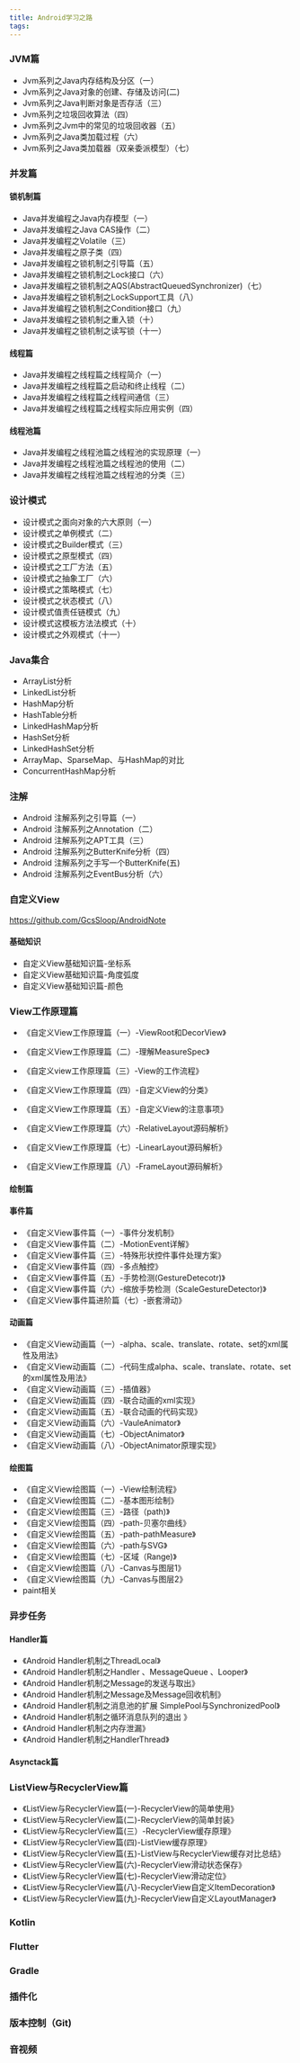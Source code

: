 ```yaml
---
title: Android学习之路
tags:
---
```



### JVM篇

- Jvm系列之Java内存结构及分区（一）
- Jvm系列之Java对象的创建、存储及访问(二)
- Jvm系列之Java判断对象是否存活（三）
- Jvm系列之垃圾回收算法（四）
- Jvm系列之Jvm中的常见的垃圾回收器（五）
- Jvm系列之Java类加载过程（六）
- Jvm系列之Java类加载器（双亲委派模型）（七）


### 并发篇


#### 锁机制篇
- Java并发编程之Java内存模型（一）
- Java并发编程之Java CAS操作（二）
- Java并发编程之Volatile（三）
- Java并发编程之原子类（四）
- Java并发编程之锁机制之引导篇（五）
- Java并发编程之锁机制之Lock接口（六）
- Java并发编程之锁机制之AQS(AbstractQueuedSynchronizer)（七）
- Java并发编程之锁机制之LockSupport工具（八）
- Java并发编程之锁机制之Condition接口（九）
- Java并发编程之锁机制之重入锁（十）
- Java并发编程之锁机制之读写锁（十一）

#### 线程篇
- Java并发编程之线程篇之线程简介（一）
- Java并发编程之线程篇之启动和终止线程（二）
- Java并发编程之线程篇之线程间通信（三）
- Java并发编程之线程篇之线程实际应用实例（四）


#### 线程池篇
- Java并发编程之线程池篇之线程池的实现原理（一）
- Java并发编程之线程池篇之线程池的使用（二）
- Java并发编程之线程池篇之线程池的分类（三）


### 设计模式
- 设计模式之面向对象的六大原则（一）
- 设计模式之单例模式（二）
- 设计模式之Builder模式（三）
- 设计模式之原型模式（四）
- 设计模式之工厂方法（五）
- 设计模式之抽象工厂（六）
- 设计模式之策略模式（七）
- 设计模式之状态模式（八）
- 设计模式值责任链模式（九）
- 设计模式这模板方法法模式（十）
- 设计模式之外观模式（十一）

### Java集合

- ArrayList分析
- LinkedList分析
- HashMap分析
- HashTable分析
- LinkedHashMap分析
- HashSet分析
- LinkedHashSet分析
- ArrayMap、SparseMap、与HashMap的对比
- ConcurrentHashMap分析


### 注解
- Android 注解系列之引导篇（一）
- Android 注解系列之Annotation（二）
- Android 注解系列之APT工具（三）
- Android 注解系列之ButterKnife分析（四）
- Android 注解系列之手写一个ButterKnife(五)
- Android 注解系列之EventBus分析（六）


### 自定义View
https://github.com/GcsSloop/AndroidNote

#### 基础知识
 - 自定义View基础知识篇-坐标系
 - 自定义View基础知识篇-角度弧度
 - 自定义View基础知识篇-颜色

### View工作原理篇

- 《自定义View工作原理篇（一）-ViewRoot和DecorView》
- 《自定义View工作原理篇（二）-理解MeasureSpec》
- 《自定义view工作原理篇（三）-View的工作流程》

- 《自定义View工作原理篇（四）-自定义View的分类》
- 《自定义View工作原理篇（五）-自定义View的注意事项》

- 《自定义View工作原理篇（六）-RelativeLayout源码解析》
- 《自定义View工作原理篇（七）-LinearLayout源码解析》
- 《自定义View工作原理篇（八）-FrameLayout源码解析》


#### 绘制篇

#### 事件篇

- 《自定义View事件篇（一）-事件分发机制》
- 《自定义View事件篇（二）-MotionEvent详解》
- 《自定义View事件篇（三）-特殊形状控件事件处理方案》
- 《自定义View事件篇（四）-多点触控》
- 《自定义View事件篇（五）-手势检测(GestureDetecotr)》
- 《自定义View事件篇（六）-缩放手势检测（ScaleGestureDetector)》
- 《自定义View事件篇进阶篇（七）-嵌套滑动》

#### 动画篇
- 《自定义View动画篇（一）-alpha、scale、translate、rotate、set的xml属性及用法》
- 《自定义View动画篇（二）-代码生成alpha、scale、translate、rotate、set的xml属性及用法》
- 《自定义View动画篇（三）-插值器》
- 《自定义View动画篇（四）-联合动画的xml实现》
- 《自定义View动画篇（五）-联合动画的代码实现》
- 《自定义View动画篇（六）-VauleAnimator》
- 《自定义View动画篇（七）-ObjectAnimator》
- 《自定义View动画篇（八）-ObjectAnimator原理实现》

#### 绘图篇
- 《自定义View绘图篇（一）-View绘制流程》
- 《自定义View绘图篇（二）-基本图形绘制》
- 《自定义View绘图篇（三）-路径（path)》
- 《自定义View绘图篇（四）-path-贝塞尔曲线》
- 《自定义View绘图篇（五）-path-pathMeasure》
- 《自定义View绘图篇（六）-path与SVG》
- 《自定义View绘图篇（七）-区域（Range)》
- 《自定义View绘图篇（八）-Canvas与图层1》
- 《自定义View绘图篇（九）-Canvas与图层2》
-  paint相关



### 异步任务

#### Handler篇

- 《Android Handler机制之ThreadLocal》
- 《Android Handler机制之Handler 、MessageQueue 、Looper》
- 《Android Handler机制之Message的发送与取出》
- 《Android Handler机制之Message及Message回收机制》
- 《Android Handler机制之消息池的扩展 SimplePool与SynchronizedPool》
- 《Android Handler机制之循环消息队列的退出 》
- 《Android Handler机制之内存泄漏》
- 《Android Handler机制之HandlerThread》


#### Asynctack篇


### ListView与RecyclerView篇
- 《ListView与RecyclerView篇(一)-RecyclerView的简单使用》
- 《ListView与RecyclerView篇(二)-RecyclerView的简单封装》
- 《ListView与RecyclerView篇(三）-RecyclerView缓存原理》
- 《ListView与RecyclerView篇(四)-ListView缓存原理》
- 《ListView与RecyclerView篇(五)-ListView与RecyclerView缓存对比总结》
- 《ListView与RecyclerView篇(六)-RecyclerView滑动状态保存》
- 《ListView与RecyclerView篇(七)-RecyclerView滑动定位》
- 《ListView与RecyclerView篇(八)-RecyclerView自定义ItemDecoration》
- 《ListView与RecyclerView篇(九)-RecyclerView自定义LayoutManager》


### Kotlin



### Flutter


### Gradle


### 插件化


### 版本控制（Git)


### 音视频